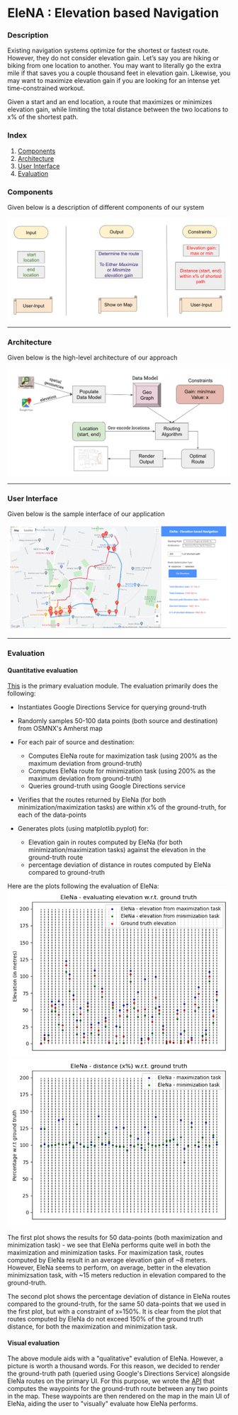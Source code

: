# EleNA : Elevation based Navigation

### Description

Existing navigation systems optimize for the shortest or fastest route. 
However, they do not consider elevation gain. 
Let’s say you are hiking or biking from one location to another. 
You may want to literally go the extra mile if that saves you a couple thousand feet in elevation gain. 
Likewise, you may want to maximize elevation gain if you are looking for an intense yet time-constrained workout.


Given a start and an end location, a route that maximizes or minimizes elevation gain, 
while limiting the total distance between the two locations to x% of the shortest path.


### Index

1. [Components](#components)
2. [Architecture](#architecture)
3. [User Interface](#user-interface)
4. [Evaluation](#evaluation)

### Components

Given below is a description of different components of our system

![Plot 1](https://github.com/abhikdeb/cs520-project/blob/dev/EleNa/images/components.png)

--------------------------------------------------------

### Architecture

Given below is the high-level architecture of our approach

![Plot 2](https://github.com/abhikdeb/cs520-project/blob/dev/EleNa/images/architecture.png)

--------------------------------------------------------


### User Interface

Given below is the sample interface of our application

![Plot 3](https://github.com/abhikdeb/cs520-project/blob/dev/EleNa/images/user_interface.png)

--------------------------------------------------------

### Evaluation
#### Quantitative evaluation
[This](https://github.com/abhikdeb/cs520-project/blob/e3c0245709bdfb7268acf376be080052d0709600/EleNa/src/test/test_x_percent.py#L1) is the primary evaluation module.
The evaluation primarily does the following:
- Instantiates Google Directions Service for querying ground-truth
- Randomly samples 50-100 data points (both source and destination) from OSMNX's Amherst map
- For each pair of source and destination:
  - Computes EleNa route for maximization task (using 200% as the maximum deviation from ground-truth)
  - Computes EleNa route for minimization task (using 200% as the maximum deviation from ground-truth)
  - Queries ground-truth using Google Directions service
  
- Verifies that the routes returned by EleNa (for both minimization/maximization tasks) are within x% of the ground-truth, for each of the data-points
- Generates plots (using matplotlib.pyplot) for:
  - Elevation gain in routes computed by EleNa (for both minimization/maximization tasks) against the elevation in the ground-truth route
  - percentage deviation of distance in routes computed by EleNa compared to ground-truth

Here are the plots following the evaluation of EleNa:
![Plot 4](https://github.com/abhikdeb/cs520-project/blob/dev/EleNa/images/elevation_plot.png)
![Plot 5](https://github.com/abhikdeb/cs520-project/blob/dev/EleNa/images/percentage_deviation_plot.png)

The first plot shows the results for 50 data-points (both maximization and minimization task) - we see that EleNa performs quite well in both the maximization and minimization tasks. For maximization task, routes computed by EleNa result in an average elevation gain of ~8 meters. However, EleNa seems to perform, on average, better in the elevation minimizsation task, with ~15 meters reduction in elevation compared to the ground-truth.

The second plot shows the percentage deviation of distance in EleNa routes compared to the ground-truth, for the same 50 data-points that we used in the first plot, but with a constraint of x=150%. It is clear from the plot that routes computed by EleNa do not exceed 150% of the ground truth distance, for both the maximization and minimization task.

#### Visual evaluation
The above module aids with a "qualitative" evalution of EleNa. However, a picture is worth a thousand words. For this reason, we decided to render the ground-truth path (queried using Google's Directions Service) alongside EleNa routes on the primary UI. For this purpose, we wrote the [API](https://github.com/abhikdeb/cs520-project/blob/648c53e664d33eeb69cd0d3e4a9cd6f352466e1a/EleNa/src/app/data_model/shortest_path.py#L117) that computes the waypoints for the ground-truth route between any two points in the map. These waypoints are then rendered on the map in the main UI of EleNa, aiding the user to "visually" evaluate how EleNa performs.
